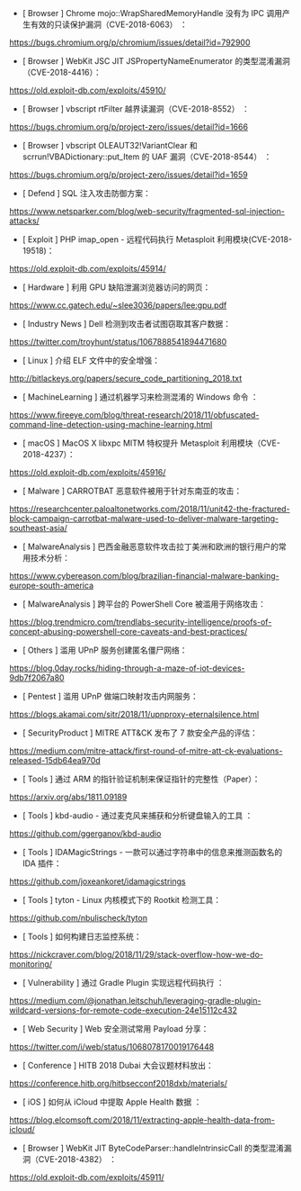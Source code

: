 * [ Browser ]  Chrome mojo::WrapSharedMemoryHandle 没有为 IPC 调用产生有效的只读保护漏洞（CVE-2018-6063） ： 

https://bugs.chromium.org/p/chromium/issues/detail?id=792900



* [ Browser ]  WebKit JSC JIT JSPropertyNameEnumerator 的类型混淆漏洞（CVE-2018-4416）：

 https://old.exploit-db.com/exploits/45910/



* [ Browser ]  vbscript rtFilter 越界读漏洞（CVE-2018-8552） ：

https://bugs.chromium.org/p/project-zero/issues/detail?id=1666



* [ Browser ]  vbscript OLEAUT32!VariantClear 和 scrrun!VBADictionary::put_Item 的 UAF 漏洞（CVE-2018-8544） ：

https://bugs.chromium.org/p/project-zero/issues/detail?id=1659



* [ Defend ]  SQL 注入攻击防御方案： 

https://www.netsparker.com/blog/web-security/fragmented-sql-injection-attacks/



* [ Exploit ]  PHP imap_open - 远程代码执行 Metasploit 利用模块(CVE-2018-19518)： 

https://old.exploit-db.com/exploits/45914/



* [ Hardware ]  利用 GPU 缺陷泄漏浏览器访问的网页：

https://www.cc.gatech.edu/~slee3036/papers/lee:gpu.pdf



* [ Industry News ]  Dell 检测到攻击者试图窃取其客户数据：

https://twitter.com/troyhunt/status/1067888541894471680



* [ Linux ]  介绍 ELF 文件中的安全增强：

http://bitlackeys.org/papers/secure_code_partitioning_2018.txt



* [ MachineLearning ]  通过机器学习来检测混淆的 Windows 命令 ：

https://www.fireeye.com/blog/threat-research/2018/11/obfuscated-command-line-detection-using-machine-learning.html



* [ macOS ]  MacOS X libxpc MITM 特权提升 Metasploit 利用模块（CVE-2018-4237）： 

https://old.exploit-db.com/exploits/45916/



* [ Malware ]  CARROTBAT 恶意软件被用于针对东南亚的攻击：

https://researchcenter.paloaltonetworks.com/2018/11/unit42-the-fractured-block-campaign-carrotbat-malware-used-to-deliver-malware-targeting-southeast-asia/



* [ MalwareAnalysis ]  巴西金融恶意软件攻击拉丁美洲和欧洲的银行用户的常用技术分析： 

https://www.cybereason.com/blog/brazilian-financial-malware-banking-europe-south-america



* [ MalwareAnalysis ]  跨平台的 PowerShell Core 被滥用于网络攻击：

https://blog.trendmicro.com/trendlabs-security-intelligence/proofs-of-concept-abusing-powershell-core-caveats-and-best-practices/



* [ Others ]  滥用 UPnP 服务创建匿名僵尸网络：

https://blog.0day.rocks/hiding-through-a-maze-of-iot-devices-9db7f2067a80



* [ Pentest ]  滥用 UPnP 做端口映射攻击内网服务：

https://blogs.akamai.com/sitr/2018/11/upnproxy-eternalsilence.html



* [ SecurityProduct ]   MITRE ATT&CK 发布了 7 款安全产品的评估：

https://medium.com/mitre-attack/first-round-of-mitre-att-ck-evaluations-released-15db64ea970d



* [ Tools ]  通过 ARM 的指针验证机制来保证指针的完整性（Paper）：

https://arxiv.org/abs/1811.09189



* [ Tools ]  kbd-audio - 通过麦克风来捕获和分析键盘输入的工具 ：

https://github.com/ggerganov/kbd-audio



* [ Tools ]  IDAMagicStrings - 一款可以通过字符串中的信息来推测函数名的 IDA 插件： 

https://github.com/joxeankoret/idamagicstrings



* [ Tools ]  tyton - Linux 内核模式下的 Rootkit 检测工具：

https://github.com/nbulischeck/tyton



* [ Tools ]  如何构建日志监控系统：

https://nickcraver.com/blog/2018/11/29/stack-overflow-how-we-do-monitoring/



* [ Vulnerability ]  通过 Gradle Plugin 实现远程代码执行 ：

https://medium.com/@jonathan.leitschuh/leveraging-gradle-plugin-wildcard-versions-for-remote-code-execution-24e15112c432



* [ Web Security ]  Web 安全测试常用 Payload 分享：

https://twitter.com/i/web/status/1068078170019176448



* [ Conference ]  HITB 2018 Dubai 大会议题材料放出： 

https://conference.hitb.org/hitbsecconf2018dxb/materials/



* [ iOS ]  如何从 iCloud 中提取 Apple Health 数据 ： 

https://blog.elcomsoft.com/2018/11/extracting-apple-health-data-from-icloud/



* [ Browser ]  WebKit JIT ByteCodeParser::handleIntrinsicCall 的类型混淆漏洞（CVE-2018-4382） ： 

https://old.exploit-db.com/exploits/45911/
